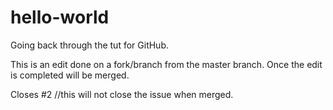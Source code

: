 # hello-world
Going back through the tut for GitHub.

This is an edit done on a fork/branch from the master branch. Once the edit is completed
will be merged.

Closes #2 //this will not close the issue when merged.
